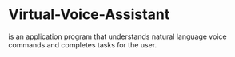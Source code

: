 # Virtual-Voice-Assistant
is an application program that understands natural language voice commands and completes tasks for the user.
